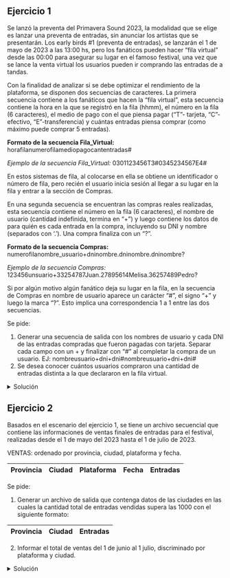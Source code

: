 ## Ejercicio 1
Se lanzó la preventa del Primavera Sound 2023, la modalidad que se elige es lanzar
una preventa de entradas, sin anunciar los artistas que se presentarán. Los early birds #1
(preventa de entradas), se lanzarán el 1 de mayo de 2023 a las 13:00 hs, pero los fanáticos
pueden hacer “fila virtual” desde las 00:00 para asegurar su lugar en el famoso festival, una
vez que se lance la venta virtual los usuarios pueden ir comprando las entradas de a tandas.

Con la finalidad de analizar si se debe optimizar el rendimiento de la plataforma, se disponen
dos secuencias de caracteres. La primera secuencia contiene a los fanáticos que hacen la
“fila virtual”, esta secuencia contiene la hora en la que se registró en la fila (hhmm), el número
en la fila (6 caracteres), el medio de pago con el que piensa pagar (“T”- tarjeta, “C”-efectivo,
“E”-transferencia) y cuántas entradas piensa comprar (como máximo puede comprar 5 entradas).

**Formato de la secuencia Fila_Virtual:**
horafilanumerofilamediopagocantentradas#

*Ejemplo de la secuencia Fila_Virtual:*
0301123456T3#0345234567E4#

En estos sistemas de fila, al colocarse en ella se obtiene un identificador o número de fila,
pero recién el usuario inicia sesión al llegar a su lugar en la fila y entrar a la sección de Compras.

En una segunda secuencia se encuentran las compras reales realizadas, esta secuencia contiene el número
en la fila (6 caracteres), el nombre de usuario (cantidad indefinida, termina en “+”) y luego contiene
los datos de para quién es cada entrada en la compra, incluyendo su DNI y nombre (separados con ‘.’).
Una compra finaliza con un “?”.

**Formato de la secuencia Compras:**
numerofilanombre_usuario+dninombre.dninombre.dninombre?

*Ejemplo de la secuencia Compras:*
123456unsuario+33254787Juan.27895614Melisa.36257489Pedro?

Si por algún motivo algún fanático deja su lugar en la fila, en la secuencia de Compras en nombre de
usuario aparece un carácter “#”, el signo “+” y luego la marca “?”. Esto implica una correspondencia
1 a 1 entre las dos secuencias.

Se pide:
1. Generar una secuencia de salida con los nombres de usuario y cada DNI de las entradas compradas que
fueron pagadas con tarjeta. Separar cada campo con un + y finalizar con “#” al completar la compra de
un usuario. EJ: nombreusuario+dni+dni#nombreusuario+dni+dni#
2. Se desea conocer cuántos usuarios compraron una cantidad de entradas distinta a la que declararon
en la fila virtual.

<details>
<summary>Solución</summary>

```
ACCION ejercicio ES
  AMBIENTE
    fila, compras, salida: secuencia de caracter
    lug, fac: caracter
    i, k, j: entero
    esperadas, compradas, cant_dist: entero
    metodo: caracter

    FUNCION convertir(car: caracter): entero ES
      SEGUN car HACER
        '0': convertir := 0
        '1': convertir := 1
        '2': convertir := 2
        '3': convertir := 3
        '4': convertir := 4
        '5': convertir := 5
        '6': convertir := 6
        '7': convertir := 7
        '8': convertir := 8
        '9': convertir := 9
    FIN_FUNCION
  PROCESO
    ARR(fila); AVZ(fila, lug)
    ARR(compras); AVZ(compras, fac)
    CREAR(salida)

    cant_dist := 0

    MIENTRAS NO FDS(fila) HACER
      // avanzo los datos irrelevantes del usuario en la fila
      // 4 por la hora y 6 por el numero de fila
      PARA i := 1 hasta 10 HACER
        AVZ(fila, lug)
      FIN_PAR

      metodo := lug
      AVZ(fila, lug)

      esperadas := convertir(lug)
      AVZ(fila, lug)
      // avanzo el '#' para llegar al siguiente usuario en fila o final de secuencia
      AVZ(fila, lug)

      PARA k := 1 HASTA 6 HACER
        AVZ(compras, fac)
      FIN_PARA

      compradas := 0

      // comparo el caracter actual para saber si un usuario abandono la fila
      // si es '#' quiere decir que abandono y la secuencia es "#+?"
      SI fac <> '#' ENTONCES
        MIENTRAS fac <> '+' HACER
          SI metodo = 'T' ENTONCES
            ESCRIBIR(salida, fac)
          FIN_SI

          AVZ(compras, fac)
        FIN_MIENTRAS

        SI metodo = 'T' ENTONCES
          ESCRIBIR(salida, '+')
        FIN_SI

        MIENTRAS fac <> '?' HACER
          AVZ(compras, car)

          MIENTRAS fac <> '.' Y fac <> '?' HACER
            AVZ(compras, fac)
          FIN_MIENTRAS

          compradas := compradas + 1
        FIN_MIENTRAS
        AVZ(compras, fac)

        SI metodo = 'T' ENTONCES
          ESCRIBIR(salida, '#')
        FIN_SI

        SI compradas <> esperadas ENTONCES
          cant_dist := cant_dist + 1
        FIN_SI
      CONTRARIO
        // avanzo los caracteres '#', '+' y '?'
        AVZ(compras, fac)
        AVZ(compras, fac)
        AVZ(compras, fac)
      FIN_SI
    FIN_MIENTRAS

    ESCRIBIR("La cantidad de usuarios que compraron una cantidad de entradas
    diferente a la declarada fue de: ", cant_dist, " usuarios.")

    CERRAR(fila)
    CERRAR(compras)
    CERRAR(salida)
FIN_ACCION
```

</details>

## Ejercicio 2
Basados en el escenario del ejercicio 1, se tiene un archivo secuencial que contiene las informaciones
de ventas finales de entradas para el festival, realizadas desde el 1 de mayo del 2023 hasta el 1 de
julio de 2023.

VENTAS: ordenado por provincia, ciudad, plataforma y fecha.

| Provincia | Ciudad | Plataforma | Fecha | Entradas |
|-----------|--------|------------|-------|----------|

Se pide:
1. Generar un archivo de salida que contenga datos de las ciudades en las cuales la cantidad total de
entradas vendidas supera las 1000 con el siguiente formato:

| Provincia | Ciudad | Entradas |
|-----------|--------|----------|

2. Informar el total de ventas del 1 de junio al 1 julio, discriminado por plataforma y ciudad.

<details>
<summary>Solución</summary>

```
ACCION ejercicio ES
  AMBIENTE
    Fecha = REGISTRO
      dia: 1..31
      mes: 1..12
      año: N(4)
    FIN_REGISTRO

    Ticket = REGISTRO
      provincia: AN(30)
      ciudad: AN(30)
      plataforma: N(2)
      fecha: Fecha
      entradas: N(1)
    FIN_REGISTRO

    Informe = REGISTRO
      provincia: AN(30)
      ciudad: AN(30)
      entradas: N(5)
    FIN_REGISTRO

    ventas: archivo de Ticket ordenado por provincia, ciudad, plataforma, fecha
    tik: Ticket
    salida: archivo de Informe
    inf: Informe

    cant_plat, cant_ciud: entero
    resg_plat: N(2)
    resg_ciud: AN(30)

    PROCEDIMIENTO corte_ciudad() ES
      corte_plataforma()
      ESCRIBIR("El total de entradas vendidas desde el 1 de junio y hasta el 1 de julio
      para la ciudad ", resg_ciud, " fue de: ", cant_ciud, " entradas.")

      SI cant_ciud > 100 ENTONCES
        inf.provincia := tik.provincia
        inf.ciudad := resg_ciud
        inf.entradas := cant_ciud
        ESCRIBIR(salida, inf)
      FIN_SI

      cant_ciud := 0
      resg_ciud := tik.ciudad
    FIN_PROCEDIMIENTO

    PROCEDIMIENTO corte_plataforma() ES
      ESCRIBIR("El total de entradas vendidas desde el 1 de junio hasta el 1 de julio para
      la plataforma ", resg_plat, " fue de: ", cant_plat, " entradas.")
      cant_ciud := cant_ciud + cant_plat
      cant_plat := 0
      resg_plat := tik.plataforma
    FIN_PROCEDIMIENTO
  PROCESO
    ABRIR E/ (ventas); LEER(ventas, tik)
    ABRIR /S (salida)

    resg_ciud := tik.ciudad; resg_plat := tik.plataforma
    cant_plat := 0; cant_ciud := 0

    MIENTRAS NO FDA(ventas) HACER
      SI resg_ciud <> tik.ciudad ENTONCES
        corte_ciudad()
      CONTRARIO
        SI resg_plat <> tik.plataforma ENTONCES
          corte_plataforma()
        FIN_SI
      FIN_SI

      SI tik.fecha.año = 2023 ENTONCES
        SI tik.fecha.mes = 6 ENTONCES
          cant_plat := cant_plat + tik.entradas
        FIN_SI
      FIN_SI

      LEER(ventas, tik)
    FIN_MIENTRAS
    corte_ciudad()

    CERRAR(ventas)
    CERRAR(salida)
FIN_ACCION
```

</details>
